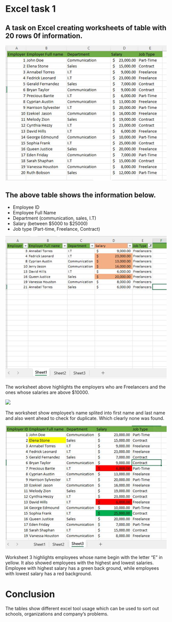 # Excel task 1
## A task on Excel creating worksheets of table with 20 rows 0f information.

![](Table_Information.jpg)

## The above table shows the information below. 
-	Employee ID 
-	Employee Full Name 
-	Department (communication, sales, I.T)
-	Salary (between $5000 to $25000)
-	Job type (Part-time, Freelance, Contract)

![](Worksheet_1.jpg)

The worksheet above highlights the employers who are Freelancers and the ones whose salaries are above $10000. 

![](Wprksheet_2.jpg)

The worksheet show employee’s name splited into first name and last name and also went ahead to check for duplicate. Which clearly none was found.

![](Worksheet_3.jpg)

Worksheet 3 highlights employees whose name begin with the letter “E” in yellow. It also showed employees with the highest and lowest salaries. Employee with highest salary has a green back ground, while employees with lowest salary has a red background.

# Conclusion
The tables show different excel tool usage which can be used to sort out schools, organizations and company’s problems.

